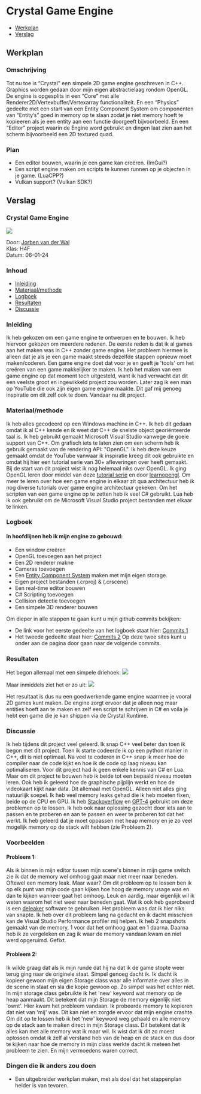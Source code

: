 # Crystal Game Engine
- [Werkplan](Werkplan)
- [Verslag](Verslag)

## Werkplan
### Omschrijving
Tot nu toe is “Crystal” een simpele 2D game engine geschreven in C++. Graphics worden gedaan door mijn eigen abstractielaag rondom OpenGL. De engine is opgesplits in een “Core” met alle Renderer2D/Vertexbuffer/Vertexarray functionaliteit. En een “Physics” gedeelte met een start van een Entity Component System om componenten van “Entity’s” goed in memory op te slaan zodat je niet memory hoeft te kopieeren als je een entity aan een functie doorgeeft bijvoorbeeld. En een “Editor” project waarin de Engine word gebruikt en dingen laat zien aan het scherm bijvoorbeeld een 2D textured quad.

### Plan
- Een editor bouwen, waarin je een game kan creëren. (ImGui?)
- Een script engine maken om scripts te kunnen runnen op je objecten in je game. (LuaCPP?)
- Vulkan support? (Vulkan SDK?)





  

## Verslag

### Crystal Game Engine
![](images/editor.png?raw=true)

Door: [Jorben van der Wal](https://github.com/Ggjorven)\
Klas: H4F\
Datum: 06-01-24

### Inhoud
- [Inleiding](Inleiding)
- [Materiaal/methode](Materiaal/methode)
- [Logboek](Logboek)
- [Resultaten](Resultaten)
- [Discussie](Discussie)

### Inleiding
Ik heb gekozen om een game engine te ontwerpen en te bouwen. Ik heb hiervoor gekozen om meerdere redenen. De eerste reden is dat ik al games aan het maken was in C++ zonder game engine. Het probleem hiermee is alleen dat je als je een game maakt steeds dezelfde stappen opnieuw moet maken/coderen. Een game engine doet dat voor je en geeft je 'tools' om het creëren van een game makkelijker te maken. Ik heb het maken van een game engine op dat moment toch uitgesteld, want ik had verwacht dat dit een veelste groot en ingewikkeld project zou worden. Later zag ik een man op YouTube die ook zijn eigen game engine maakte. Dit gaf mij genoeg inspiratie om dit zelf ook te doen. Vandaar nu dit project.

### Materiaal/methode
Ik heb alles gecodeerd op een Windows machine in C++. Ik heb dit gedaan omdat ik al C++ kende en ik weet dat C++ de snelste object georiënteerde taal is. Ik heb gebruikt gemaakt Microsoft Visual Studio vanwege de goeie support van C++. Om grafisch iets te laten zien om een scherm heb ik gebruik gemaakt van de rendering API: "OpenGL". Ik heb deze keuze gemaakt omdat de YouTube vanwaar ik inspiratie kreeg dit ook gebruikte en omdat hij hier een tutorial serie van 30+ afleveringen over heeft gemaakt. Bij de start van dit project wist ik nog helemaal niks over OpenGL. Ik ging OpenGL leren door middel van deze [tutorial serie](https://youtube.com/playlist?list=PLlrATfBNZ98foTJPJ_Ev03o2oq3-GGOS2&si=yUkb6EtndogkLLVr) en door [learnopengl](https://learnopengl.com/). Om meer te leren over hoe een game engine in elkaar zit qua architectuur heb ik nog diverse tutorials over game engine architectuur gekeken.
Om het scripten van een game engine op te zetten heb ik veel C# gebruikt. Lua heb ik ook gebruikt om de Microsoft Visual Studio project bestanden met elkaar te linken.

### Logboek
#### In hoofdlijnen heb ik mijn engine zo gebouwd:
- Een window creëren
- OpenGL toevoegen aan het project
- Een 2D renderer makne
- Cameras toevoegen
- Een [Entity Component System](https://en.wikipedia.org/wiki/Entity_component_system) maken met mijn eigen storage.
- Eigen project bestanden (.crproj) & (.crscene)
- Een real-time editor bouwen
- C# Scripting toevoegen
- Collision detectie toevoegen
- Een simpele 3D renderer bouwen

Om dieper in alle stappen te gaan kunt u mijn github commits bekijken:
- De link voor het eerste gedeelte van het logboek staat hier: [Commits 1](https://github.com/Ggjorven/Express-Engine/commits/master/)
- Het tweede gedeelte staat hier: [Commits 2](https://github.com/Ggjorven/Crystal/commits/master/)
Op deze twee sites kunt u onder aan de pagina door gaan naar de volgende commits.

### Resultaten
Het begon allemaal met een simpele driehoek:
![](images/triangle.png?raw=true)

Maar inmiddels ziet het er zo uit:
![](images/editor.png?raw=true)

Het resultaat is dus nu een goedwerkende game engine waarmee je vooral 2D games kunt maken. De engine zorgt ervoor dat je alleen nog maar entities hoeft aan te maken en zelf een script te schrijven in C# en voila je hebt een game die je kan shippen via de Crystal Runtime.


### Discussie
Ik heb tijdens dit project veel geleerd. Ik snap C++ veel beter dan toen ik begon met dit project. Toen ik starte codeerde ik op een python manier in C++, dit is niet optimaal. Na veel te coderen in C++ snap ik meer hoe de compiler naar de code kijkt en hoe ik de code op laag niveau kan optimaliseren. Voor dit project had ik geen enkele kennis van C# en Lua. Maar om dit project te bouwen heb ik beide tot een bepaald niveau moeten leren. Ook heb ik geleerd hoe de graphische pijplijn werkt en hoe de videokaart kijkt naar data. Dit allemaal met OpenGL.
Alleen niet alles ging natuurlijk soepel. Ik heb veel memory leaks gehad die ik heb moeten fixen, beide op de CPU en GPU. Ik heb [Stackoverflow](https://stackoverflow.com/) en [GPT-4](https://chat.openai.com/) gebruikt om deze problemen op te lossen. Ik heb ook naar oplossing gezocht door iets aan te passen en te proberen en aan te passen en weer te proberen tot dat het werkt. Ik heb geleerd dat je moet oppassen met heap memory en je zo veel mogelijk memory op de stack wilt hebben (zie Probleem 2).

### Voorbeelden
#### Probleem 1:
Als ik binnen in mijn editor tussen mijn scene's binnen in mijn game switch zie ik dat de memory wel omhoog gaat maar niet meer naar beneden. Oftewel een memory leak. Maar waar?
Om dit probleem op te lossen ben ik op elk punt van mijn code gaan kijken hoe hoog de memory usage was en dan te kijken wanneer gaat het omhoog. Leuk en aardig, maar eigenlijk wil ik weten waarom het niet weer naar beneden gaat. Wat ik ook heb geprobeerd is een [deleaker](https://www.deleaker.com/) software te gebruiken. Het probleem was dat ik hier niks van snapte. Ik heb over dit probleem lang na gedacht en ik dacht misschien kan de Visual Studio Performance profiler mij helpen. Ik heb 2 snapshots gemaakt van de memory, 1 voor dat het omhoog gaat en 1 daarna. Daarna heb ik ze vergeleken en zag ik waar de memory vandaan kwam en niet werd opgeruimd. Gefixt.

#### Probleem 2:
Ik wilde graag dat als ik mijn runde dat hij na dat ik de game stopte weer terug ging naar de originele staat. Simpel genoeg dacht ik. Ik dacht ik kopieer gewoon mijn eigen Storage class waar alle informatie over alles in de scene in staat en sla die kopie gewoon op.
Zo simpel was het echter niet. In mijn storage class gebruikte ik het 'new' keyword wat memory op de heap aanmaakt. Dit betekent dat mijn Storage de memory eigenlijk niet 'ownt'. Hier kwam het probleem vandaan. Ik probeerde memory te kopieren dat niet van 'mij' was. Dit kan niet en zorgde ervoor dat mijn engine crashte.\
Om dit op te lossen heb ik het 'new' keyword weg gehaald en alle memory op de stack aan te maken direct in mijn Storage class. Dit betekent dat ik alles kan met alle memory wat ik maar wil. Ik wist dat ik dit zo moest oplossen omdat ik zelf al verstand heb van de heap en de stack en dus door te kijken naar hoe de memory in mijn class werkte dacht ik meteen het probleem te zien. En mijn vermoedens waren correct.

### Dingen die ik anders zou doen
- Een uitgebreider werkplan maken, met als doel dat het stappenplan helder is van tevoren.
